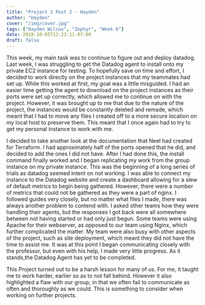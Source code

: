 ```yaml
---
title: "Project 2 Post 2 - Hayden"
author: "Hayden"
cover: "/img/cover.jpg"
tags: ["Hayden Wilcox", "Zephyr", "Week 6"]
date: 2018-10-05T12:23:11-07:00
draft: false
---
```


This week, my main task was to continue to figure out and deploy datadog. Last week, I was struggling to get the Datadog agent to install onto my private EC2 instance for testing. To hopefully save on time and effort, I decided to work directly on the project instances that my teammates had set up. While this worked at first, my goal was a little misguided. I had an easier time getting the agent to download on the project instances as their ports were set up correctly, which allowed me to continue on with the project. However, it was brought up to me that due to the nature of the project, the instances would be constantly deleted and remade, which meant that I had to move any files I created off to a more secure location on my local host to preserve them. This meant that I once again had to try to get my personal instance to work with me.

I decided to take another look at the documentation that Neel had created for Terraform. I had approximately half of the ports opened that he did, and decided to add the ones I did not have. After I had done this, the install command finally worked and I began replicating my work from the group instance on my private instance. This was the beginning of a long series of trials as datadog seemed intent on not working. I was able to connect my instance to the Datadog website and create a dashboard allowing for a slew of default metrics to begin being gathered. However, there were a number of metrics that could not be gathered as they were a part of nginx. I followed guides very closely, but no matter what files I made, there was always another problem to contend with. I asked other teams how they were handling their agents, but the responses I got back were all somewhere between not having started or had only just begun. Some teams were using Apache for their webserver, as opposed to our team using Nginx, which further complicated the matter. My team were also busy with other aspects of the project, such as site deployment, which meant they did not have the time to assist me. It was at this point I began communicating closely with the professor, but even with his help, I made very little progress. As it stands,the Datadog Agent has yet to be completed.

This Project turned out to be a harsh lesson for many of us. For me, it taught me to work harder, earlier so as to not fall behind. However it also highlighted a flaw with our group, in that we often fail to communicate as often and thoroughly as we could. This is something to consider when working on further projects.